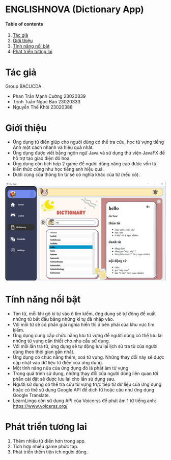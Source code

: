 # ENGLISHNOVA (Dictionary App)

#### Table of contents
1. [Tác giả](#author)
2. [Giới thiệu](#introduction)
3. [Tính năng nổi bật](#features)
4. [Phát triển tương lai](#future)


# Tác giả <a name="author"></a>

Group BACUCDA
- Phan Trần Mạnh Cường 23020339
- Trịnh Tuấn Ngọc Bảo 23020333
- Nguyễn Thế Khôi 23020388

# Giới thiệu <a name="introduction"></a>

* Ứng dụng từ điển giúp cho người dùng có thể tra cứu, học từ vựng tiếng Anh một cách nhanh và hiệu quả nhất.
* Ứng dụng được viết bằng ngôn ngữ Java và sử dụng thư viện JavaFX để hỗ trợ tạo giao diện đồ hoạ.
* Ứng dụng còn tích hợp 2 game để người dùng nâng cao được vốn từ, kiến thức cũng như học tiếng anh hiệu quả.
* Dưới cùng của thông tin từ sẽ có nghĩa khác của từ (nếu có).

![img.png](img.png)

# Tính năng nổi bật <a name="features"></a>

* Tìm từ, mỗi khi gõ kí tự vào ô tìm kiếm, ứng dụng sẽ tự động đề xuất những từ bắt đầu bằng những kí tự đã nhập vào.
* Với mỗi từ sẽ có phần giải nghĩa hiển thị ở bên phải của khu vực tìm kiếm.
* Ứng dụng cung cấp chức năng lưu từ vựng để người dùng có thể lưu lại những từ vựng cần thiết cho nhu cầu sử dụng.
* Với mỗi lần tra từ, ứng dụng sẽ tự động lưu lại lịch sử tra từ của người dùng theo thời gian gần nhất.
* Ứng dụng có chức năng thêm, xoá từ vựng. Những thay đổi này sẽ được cập nhật vào dữ liệu từ điển của ứng dụng.
* Một tính năng nữa của ứng dụng đó là phát âm từ vựng
* Trong quá trình sử dụng, những thay đổi của người dùng liên quan tới phần cài đặt sẽ được lưu lại cho lần sử dụng sau.
* Người sử dụng có thể tra cứu từ vựng trực tiếp từ dữ liệu của ứng dụng hoặc có thể sử dụng Google API để dịch từ hoặc câu như ứng dụng Google Translate.
* LearnLingo còn sử dụng API của Voicerss để phát âm 1 từ tiếng anh: https://www.voicerss.org/

# Phát triển tương lai <a name="future"></a>

1. Thêm nhiều từ điển hơn trong app.
2. Tích hợp nhiều game phức tạp.
3. Phát triển thêm tiện ích người dùng.
